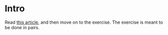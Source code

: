 # Intro

Read [this article](https://www.freecodecamp.org/news/the-ultimate-guide-to-web-scraping-with-node-js-daa2027dcd3/), and then move on to the exercise. The exercise is meant to be done in pairs.